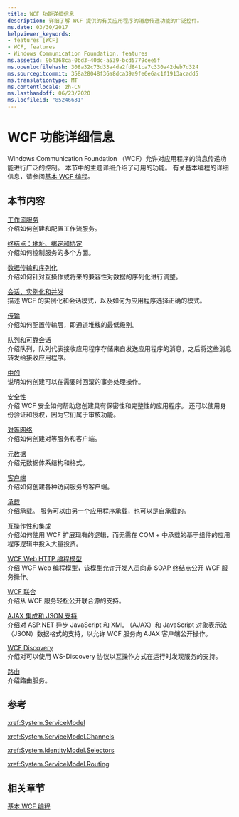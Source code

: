 ```yaml
---
title: WCF 功能详细信息
description: 详细了解 WCF 提供的有关应用程序的消息传递功能的广泛控件。
ms.date: 03/30/2017
helpviewer_keywords:
- features [WCF]
- WCF, features
- Windows Communication Foundation, features
ms.assetid: 9b4368ca-0bd3-40dc-a539-bcd5779cee5f
ms.openlocfilehash: 308a32c73d33a4da2fd841ca7c330a42deb7d324
ms.sourcegitcommit: 358a28048f36a8dca39a9fe6e6ac1f1913acadd5
ms.translationtype: MT
ms.contentlocale: zh-CN
ms.lasthandoff: 06/23/2020
ms.locfileid: "85246631"
---
```

# <a name="wcf-feature-details"></a>WCF 功能详细信息
Windows Communication Foundation （WCF）允许对应用程序的消息传递功能进行广泛的控制。 本节中的主题详细介绍了可用的功能。 有关基本编程的详细信息，请参阅[基本 WCF 编程](../basic-wcf-programming.md)。  
  
## <a name="in-this-section"></a>本节内容  
 [工作流服务](workflow-services.md)  
 介绍如何创建和配置工作流服务。  
  
 [终结点：地址、绑定和协定](endpoints-addresses-bindings-and-contracts.md)  
 介绍如何控制服务的多个方面。  
  
 [数据传输和序列化](data-transfer-and-serialization.md)  
 介绍如何针对互操作或将来的兼容性对数据的序列化进行调整。  
  
 [会话、实例化和并发](sessions-instancing-and-concurrency.md)  
 描述 WCF 的实例化和会话模式，以及如何为应用程序选择正确的模式。  
  
 [传输](transports.md)  
 介绍如何配置传输层，即通道堆栈的最低级别。  
  
 [队列和可靠会话](queues-and-reliable-sessions.md)  
 介绍队列，队列代表接收应用程序存储来自发送应用程序的消息，之后将这些消息转发给接收应用程序。  
  
 [中的](transactions-in-wcf.md)  
 说明如何创建可以在需要时回滚的事务处理操作。  
  
 [安全性](security.md)  
 介绍 WCF 安全如何帮助您创建具有保密性和完整性的应用程序。 还可以使用身份验证和授权，因为它们属于审核功能。  
  
 [对等网络](peer-to-peer-networking.md)  
 介绍如何创建对等服务和客户端。  
  
 [元数据](metadata.md)  
 介绍元数据体系结构和格式。  
  
 [客户端](clients.md)  
 介绍如何创建各种访问服务的客户端。  
  
 [承载](hosting.md)  
 介绍承载。 服务可以由另一个应用程序承载，也可以是自承载的。  
  
 [互操作性和集成](interoperability-and-integration.md)  
 介绍如何使用 WCF 扩展现有的逻辑，而无需在 COM + 中承载的基于组件的应用程序逻辑中投入大量投资。  
  
 [WCF Web HTTP 编程模型](wcf-web-http-programming-model.md)  
 介绍 WCF Web 编程模型，该模型允许开发人员向非 SOAP 终结点公开 WCF 服务操作。  
  
 [WCF 联合](wcf-syndication.md)  
 介绍从 WCF 服务轻松公开联合源的支持。  
  
 [AJAX 集成和 JSON 支持](ajax-integration-and-json-support.md)  
 介绍对 ASP.NET 异步 JavaScript 和 XML （AJAX）和 JavaScript 对象表示法（JSON）数据格式的支持，以允许 WCF 服务向 AJAX 客户端公开操作。  
  
 [WCF Discovery](wcf-discovery.md)  
 介绍对可以使用 WS-Discovery 协议以互操作方式在运行时发现服务的支持。  
  
 [路由](routing.md)  
 介绍路由服务。  
  
## <a name="reference"></a>参考  
 <xref:System.ServiceModel>  
  
 <xref:System.ServiceModel.Channels>  
  
 <xref:System.IdentityModel.Selectors>  
  
 <xref:System.ServiceModel.Routing>  
  
## <a name="related-sections"></a>相关章节  
 [基本 WCF 编程](../basic-wcf-programming.md)
